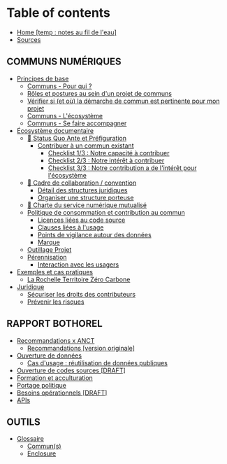 # Table of contents

* [Home \[temp : notes au fil de l'eau\]](README.md)
* [Sources](sources.md)

## COMMUNS NUMÉRIQUES

* [Principes de base](communs-numeriques/communs-sinformer/README.md)
  * [Communs - Pour qui ?](communs-numeriques/communs-sinformer/premiers-pas.md)
  * [Rôles et postures au sein d'un projet de communs](communs-numeriques/communs-sinformer/communs-quels-roles.md)
  * [Vérifier si \(et où\) la démarche de commun est pertinente pour mon projet](communs-numeriques/communs-sinformer/verifier-si-et-ou-la-demarche-de-commun-est-pertinente-pour-mon-projet.md)
  * [Communs - L'écosystème](communs-numeriques/communs-sinformer/communs-lecosysteme.md)
  * [Communs - Se faire accompagner](communs-numeriques/communs-sinformer/communs-se-faire-accompagner.md)
* [Écosystème documentaire](communs-numeriques/ecosysteme-documentaire/README.md)
  * [📑 Status Quo Ante et Préfiguration](communs-numeriques/ecosysteme-documentaire/prefiguration/README.md)
    * [Contribuer à un commun existant](communs-numeriques/ecosysteme-documentaire/prefiguration/contribuer/README.md)
      * [Checklist 1/3 : Notre capacité à contribuer](communs-numeriques/ecosysteme-documentaire/prefiguration/contribuer/capacite-a-contribuer.md)
      * [Checklist 2/3 : Notre intérêt à contribuer](communs-numeriques/ecosysteme-documentaire/prefiguration/contribuer/interet-a-contribuer.md)
      * [Checklist 3/3 : Notre contribution a de l'intérêt pour l'écosystème](communs-numeriques/ecosysteme-documentaire/prefiguration/contribuer/interet-pour-ecosysteme.md)
  * [🧭 Cadre de collaboration / convention](communs-numeriques/ecosysteme-documentaire/structure-juridique/README.md)
    * [Détail des structures juridiques](communs-numeriques/ecosysteme-documentaire/structure-juridique/detail-des-structures.md)
    * [Organiser une structure porteuse](communs-numeriques/ecosysteme-documentaire/structure-juridique/organiser-une-structure-porteuse.md)
  * [🔧 Charte du service numérique mutualisé](communs-numeriques/ecosysteme-documentaire/charte-du-service-numerique-mutualise.md)
  * [Politique de consommation et contribution au commun](communs-numeriques/ecosysteme-documentaire/synthese/README.md)
    * [Licences liées au code source](communs-numeriques/ecosysteme-documentaire/synthese/code-source.md)
    * [Clauses liées à l'usage](communs-numeriques/ecosysteme-documentaire/synthese/usage.md)
    * [Points de vigilance autour des données](communs-numeriques/ecosysteme-documentaire/synthese/donnees.md)
    * [Marque](communs-numeriques/ecosysteme-documentaire/synthese/marque.md)
  * [Outillage Projet](communs-numeriques/ecosysteme-documentaire/produire-des-communs.md)
  * [Pérennisation](communs-numeriques/ecosysteme-documentaire/perennisation/README.md)
    * [Interaction avec les usagers](communs-numeriques/ecosysteme-documentaire/perennisation/communaute.md)
* [Exemples et cas pratiques](communs-numeriques/exemples/README.md)
  * [La Rochelle Territoire Zéro Carbone](communs-numeriques/exemples/la-rochelle-territoire-zero-carbone.md)
* [Juridique](communs-numeriques/juridique/README.md)
  * [Sécuriser les droits des contributeurs](communs-numeriques/juridique/securiser-les-droits-des-contributeurs.md)
  * [Prévenir les risques](communs-numeriques/juridique/communs-comment-prevenir-les-risques.md)

## RAPPORT BOTHOREL

* [Recommandations x ANCT](rapport-bothorel/untitled/README.md)
  * [Recommandations \[version originale\]](rapport-bothorel/untitled/recommandations-version-originale.md)
* [Ouverture de données](rapport-bothorel/ouverture-de-donnees/README.md)
  * [Cas d'usage : réutilisation de données publiques](rapport-bothorel/ouverture-de-donnees/cas-dusage-reutilisation-de-donnees-publiques.md)
* [Ouverture de codes sources \[DRAFT\]](rapport-bothorel/ouverture-codes-sources.md)
* [Formation et acculturation](rapport-bothorel/formation-et-acculturation.md)
* [Portage politique](rapport-bothorel/portage-politique.md)
* [Besoins opérationnels \[DRAFT\]](rapport-bothorel/besoins-operationnels.md)
* [APIs](rapport-bothorel/apis.md)

## OUTILS

* [Glossaire](outils/glossaire/README.md)
  * [Commun\(s\)](outils/glossaire/commun-s.md)
  * [Enclosure](outils/glossaire/enclosure.md)

